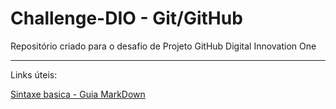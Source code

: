 # Challenge-DIO - Git/GitHub
Repositório criado para o desafio de Projeto GitHub Digital Innovation One

---
Links úteis:

[Sintaxe basica - Guia MarkDown](https://www.markdownguide.org/basic-syntax)

